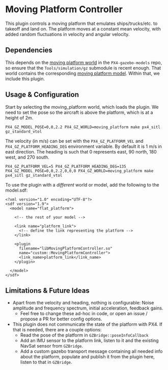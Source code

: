 # Moving Platform Controller

This plugin controls a moving platform that emulates ships/trucks/etc. to
takeoff and land on. The platform moves at a constant mean velocity, with added
random fluctuations in velocity and angular velocity.

## Dependencies

This depends on the [moving platform world](https://github.com/PX4/PX4-gazebo-models/blob/moving_platform_world/worlds/moving_platform.sdf) in the `PX4-gazebo-models` repo, so ensure that the `Tools/simulation/gz` submodule is recent enough. That world contains the corresponding [moving platform model](https://github.com/PX4/PX4-gazebo-models/blob/moving_platform_world/models/moving_platform/model.sdf). Within that, we include this plugin.


## Usage & Configuration

Start by selecting the moving_platform world, which loads the plugin. We need to set the pose so the aircraft is above the platform, which is at a height of 2m.

```
PX4_GZ_MODEL_POSE=0,0,2.2 PX4_GZ_WORLD=moving_platform make px4_sitl gz_standard_vtol
```

The velocity (in m/s) can be set with the `PX4_GZ_PLATFORM_VEL` and `PX4_GZ_PLATFORM_HEADING_DEG` environment variable. By default it is 1 m/s in east direction. The heading is such that 0 represents east, 90 north, 180 west, and 270 south.

```
PX4_GZ_PLATFORM_VEL=5 PX4_GZ_PLATFORM_HEADING_DEG=135 PX4_GZ_MODEL_POSE=0,0,2.2,0,0,0 PX4_GZ_WORLD=moving_platform make px4_sitl gz_standard_vtol
```

To use the plugin with a *different* world or model, add the following to the model.sdf:

```
<?xml version="1.0" encoding="UTF-8"?>
<sdf version="1.9">
  <model name="flat_platform">

    <!-- the rest of your model -->

    <link name="platform_link">
      <!-- define the link representing the platform -->
    </link>

    <plugin
      filename="libMovingPlatformController.so"
      name="custom::MovingPlatformController">
      <link_name>platform_link</link_name>
    </plugin>

  </model>
</sdf>
```

## Limitations & Future Ideas

 - Apart from the velocity and heading, nothing is configurable: Noise amplitude and frequency spectrum, initial acceleration, feedback gains.
    - Feel free to change these ad-hoc in code, or open an issue / propose a PR for better config options.
 - This plugin does not communicate the state of the platform with PX4. If that is needed, there are a couple options:
    - Read the pose of the platform in `GZBridge::poseInfoCallback`
    - Add an IMU sensor to the platform link, listen to it and the existing NavSat sensor from `GZBridge`.
    - Add a custom gazebo transport message containing all needed info about the platform, populate and publish it from the plugin here, listen to that in `GZBridge`.
